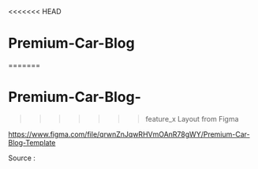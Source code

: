 <<<<<<< HEAD
# Premium-Car-Blog
=======
# Premium-Car-Blog-
>>>>>>> feature_x
Layout from Figma

https://www.figma.com/file/qrwnZnJqwRHVmOAnR78gWY/Premium-Car-Blog-Template

Source : 
